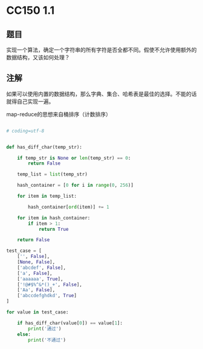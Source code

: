 
# CC150 1.1

## 题目
实现一个算法，确定一个字符串的所有字符是否全都不同。假使不允许使用额外的数据结构，又该如何处理？

## 注解
如果可以使用内置的数据结构，那么字典、集合、哈希表是最佳的选择。不能的话就得自己实现一遍。

map-reduce的思想来自桶排序（计数排序）


```python

# coding=utf-8


def has_diff_char(temp_str):

    if temp_str is None or len(temp_str) == 0:
        return False

    temp_list = list(temp_str)

    hash_container = [0 for i in range(0, 256)]

    for item in temp_list:

        hash_container[ord(item)] += 1

    for item in hash_container:
        if item > 1:
            return True

    return False

test_case = [
    ['', False],
    [None, False],
    ['abcdef', False],
    ['a', False],
    ['aaaaaa', True],
    ['!@#$%^&*()_+', False],
    ['Aa', False],
    ['abccdefghdkd', True]
]

for value in test_case:

    if has_diff_char(value[0]) == value[1]:
        print('通过')
    else:
        print('不通过')


```
